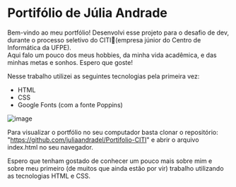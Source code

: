 # Portifólio de Júlia Andrade
Bem-vindo ao meu portfólio! Desenvolvi esse projeto para o desafio de dev, durante o processo seletivo do CITI💚(empresa júnior do Centro de Informática da UFPE).  
Aqui falo um pouco dos meus hobbies, da minha vida acadêmica, e das minhas metas e sonhos.
Espero que goste!

Nesse trabalho utilizei as seguintes tecnologias pela primeira vez:
- HTML
- CSS
- Google Fonts (com a fonte Poppins)

![image](https://github.com/user-attachments/assets/16a19905-3e60-4322-86d7-1ee743f40e9a)


Para visualizar o portfólio no seu computador basta clonar o repositório: "https://github.com/juliaandradel/Portifolio-CITI" e abrir o arquivo index.html no seu navegador.


Espero que tenham gostado de conhecer um pouco mais sobre mim e sobre meu primeiro (de muitos que ainda estão por vir) trabalho utilizando as tecnologias HTML e CSS.
